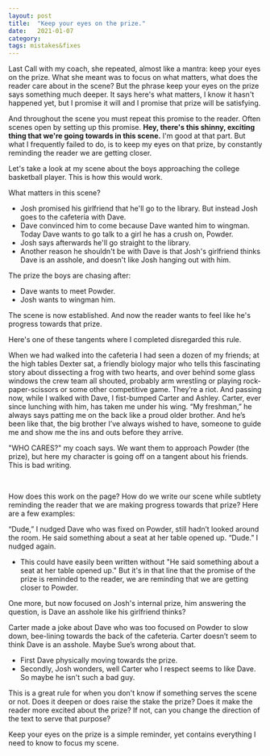 ```yaml
---
layout: post
title:  "Keep your eyes on the prize."
date:   2021-01-07
category: 
tags: mistakes&fixes
---
```

Last Call with my coach, she repeated, almost like a mantra: keep your eyes on the prize. What she meant was to focus on what matters, what does the reader care about in the scene?  But the phrase keep your eyes on the prize says something much deeper. It says here's what matters, I know it hasn't happened yet, but I promise it will and I promise that prize will be satisfying.

And throughout the scene you must repeat this promise to the reader. Often scenes open by setting up this promise. **Hey, there's this shinny, exciting thing that we're going towards in this scene.** I'm good at that part. But what I frequently failed to do, is to keep my eyes on that prize, by constantly reminding the reader we are getting closer.

Let's take a look at my scene about the boys approaching the college basketball player. This is how this would work.

What matters in this scene?

- Josh promised his girlfriend that he'll go to the library. But instead Josh goes to the cafeteria with Dave.
- Dave convinced him to come because Dave wanted him to wingman. Today Dave wants to go talk to a girl he has a crush on, Powder.
- Josh says afterwards he'll go straight to the library.
- Another reason he shouldn't be with Dave is that Josh's girlfriend thinks Dave is an asshole, and doesn't like Josh hanging out with him.

The prize the boys are chasing after:

- Dave wants to meet Powder.
- Josh wants to wingman him.

The scene is now established. And now the reader wants to feel like he's progress towards that prize.

Here's one of these tangents where I completed disregarded this rule. 

When we had walked into the cafeteria I had seen a dozen of my friends; at the high tables Dexter sat, a friendly biology major who tells this fascinating story about dissecting a frog with two hearts, and over behind some glass windows the crew team all shouted, probably arm wrestling or playing rock-paper-scissors or some other competitive game. They’re a riot. And passing now, while I walked with Dave, I fist-bumped Carter and Ashley. Carter, ever since lunching with him, has taken me under his wing. “My freshman,” he always says patting me on the back like a proud older brother. And he’s been like that, the big brother I’ve always wished to have, someone to guide me and show me the ins and outs before they arrive.

"WHO CARES?" my coach says. We want them to approach Powder (the prize), but here my character is going off on a tangent about his friends. This is bad writing.

<br>

How does this work on the page? How do we write our scene while subtlety reminding the reader that we are making progress towards that prize? Here are a few examples:

“Dude,” I nudged Dave who was fixed on Powder, still hadn’t looked around the room. He said something about a seat at her table opened up. “Dude.” I nudged again.

- This could have easily been written without "He said something about a seat at her table opened up." But it's in that line that the promise of the prize is reminded to the reader, we are reminding that we are getting closer to Powder.

One more, but now focused on Josh's internal prize, him answering the question, is Dave an asshole like his girlfriend thinks?

Carter made a joke about Dave who was too focused on Powder to slow down, bee-lining towards the back of the cafeteria. Carter doesn’t seem to think Dave is an asshole. Maybe Sue’s wrong about that.

- First Dave physically moving towards the prize.
- Secondly, Josh wonders, well Carter who I respect seems to like Dave. So maybe he isn't such a bad guy.

This is a great rule for when you don't know if something serves the scene or not. Does it deepen or does raise the stake the prize? Does it make the reader more excited about the prize? If not, can you change the direction of the text to serve that purpose? 

Keep your eyes on the prize is a simple reminder, yet contains everything I need to know to focus my scene.